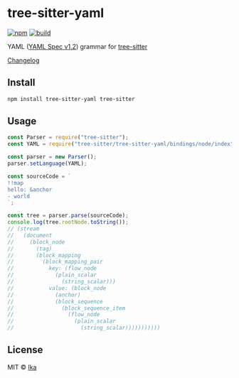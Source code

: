 # tree-sitter-yaml

[![npm](https://img.shields.io/npm/v/tree-sitter-yaml.svg)](https://www.npmjs.com/package/tree-sitter-yaml)
[![build](https://img.shields.io/travis/com/ikatyang/tree-sitter-yaml/master.svg)](https://travis-ci.com/ikatyang/tree-sitter-yaml/builds)

YAML ([YAML Spec v1.2](https://yaml.org/spec/1.2/spec.html)) grammar for [tree-sitter](https://github.com/tree-sitter/tree-sitter)

[Changelog](https://github.com/ikatyang/tree-sitter-yaml/blob/master/CHANGELOG.md)

## Install

```sh
npm install tree-sitter-yaml tree-sitter
```

## Usage

```js
const Parser = require("tree-sitter");
const YAML = require("tree-sitter/tree-sitter-yaml/bindings/node/index");

const parser = new Parser();
parser.setLanguage(YAML);

const sourceCode = `
!!map
hello: &anchor
- world
`;

const tree = parser.parse(sourceCode);
console.log(tree.rootNode.toString());
// (stream
//   (document
//     (block_node
//       (tag)
//       (block_mapping
//         (block_mapping_pair
//           key: (flow_node
//             (plain_scalar
//               (string_scalar)))
//           value: (block_node
//             (anchor)
//             (block_sequence
//               (block_sequence_item
//                 (flow_node
//                   (plain_scalar
//                     (string_scalar)))))))))))
```

## License

MIT © [Ika](https://github.com/ikatyang)
